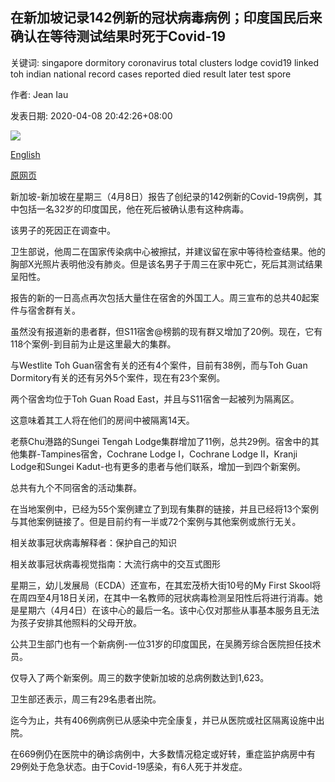## 在新加坡记录142例新的冠状病毒病例；印度国民后来确认在等待测试结果时死于​​Covid-19

关键词: singapore dormitory coronavirus total clusters lodge covid19 linked toh indian national record cases reported died result later test spore

作者: Jean Iau

发表日期: 2020-04-08 20:42:26+08:00

![](https://www.straitstimes.com/sites/default/files/styles/x_large/public/articles/2020/04/08/ycncid080420.jpg?itok=7Ou66Vmr)

[English](Record%20142%20new%20coronavirus%20cases%20in%20S%27pore%3B%20Indian%20national%20later%20confirmed%20to%20have%20Covid-19%20died%20while%20awaiting%20test%20result.md)

[原网页](https://www.straitstimes.com/singapore/health/record-142-new-covid-19-cases-in-spore-indian-national-later-confirmed-to-have)

新加坡-新加坡在星期三（4月8日）报告了创纪录的142例新的Covid-19病例，其中包括一名32岁的印度国民，他在死后被确认患有这种病毒。

该男子的死因正在调查中。

卫生部说，他周二在国家传染病中心被擦拭，并建议留在家中等待检查​​结果。他的胸部X光照片表明他没有肺炎。但是该名男子于周三在家中死亡，死后其测试结果呈阳性。

报告的新的一日高点再次包括大量住在宿舍的外国工人。周三宣布的总共40起案件与宿舍群有关。

虽然没有报道新的患者群，但S11宿舍@榜鹅的现有群又增加了20例。现在，它有118个案例-到目前为止是这里最大的集群。

与Westlite Toh Guan宿舍有关的还有4个案件，目前有38例，而与Toh Guan Dormitory有关的还有另外5个案件，现在有23个案例。

两个宿舍均位于Toh Guan Road East，并且与S11宿舍一起被列为隔离区。

这意味着其工人将在他们的房间中被隔离14天。

老蔡Chu港路的Sungei Tengah Lodge集群增加了11例，总共29例。宿舍中的其他集群-Tampines宿舍，Cochrane Lodge I，Cochrane Lodge II，Kranji Lodge和Sungei Kadut-也有更多的患者与他们联系，增加一到四个新案例。

总共有九个不同宿舍的活动集群。

在当地案例中，已经为55个案例建立了到现有集群的链接，并且已经将13个案例与其他案例链接了。但是目前约有一半或72个案例与其他案例或旅行无关。

相关故事冠状病毒解释者：保护自己的知识

相关故事冠状病毒视觉指南：大流行病中的交互式图形

星期三，幼儿发展局（ECDA）还宣布，在其宏茂桥大街10号的My First Skool将在周四至4月18日关闭，在其中一名教师的冠状病毒检测呈阳性后将进行消毒。她是星期六（4月4日）在该中心的最后一名。该中心仅对那些从事基本服务且无法为孩子安排其他照料的父母开放。

公共卫生部门也有一个新病例-一位31岁的印度国民，在吴腾芳综合医院担任技术员。

仅导入了两个新案例。周三的数字使新加坡的总病例数达到1,623。

卫生部还表示，周三有29名患者出院。

迄今为止，共有406例病例已从感染中完全康复，并已从医院或社区隔离设施中出院。

在669例仍在医院中的确诊病例中，大多数情况稳定或好转，重症监护病房中有29例处于危急状态。由于Covid-19感染，有6人死于并发症。